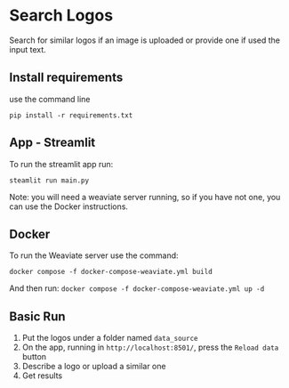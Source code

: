 # Search Logos
Search for similar logos if an image is uploaded or provide one if used the input text.

## Install requirements 
use the command line

`pip install -r requirements.txt`

## App - Streamlit
To run the streamlit app run:

`steamlit run main.py`

Note: you will need a weaviate server running, so if you have not one, you can use the Docker instructions.

## Docker
To run the Weaviate server use the command: 

`docker compose -f docker-compose-weaviate.yml build`

And then run:
`docker compose -f docker-compose-weaviate.yml up -d`


## Basic Run
 1. Put the logos under a folder named `data_source`
 2. On the app, running in `http://localhost:8501/`, press the `Reload data` button
 3. Describe a logo or upload a similar one
 4. Get results